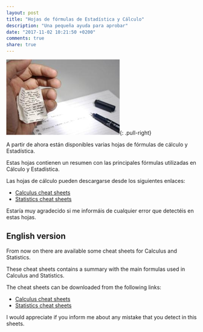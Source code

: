 ```yaml
---
layout: post
title: "Hojas de fórmulas de Estadística y Cálculo"
description: "Una pequeña ayuda para aprobar"
date: "2017-11-02 10:21:50 +0200"
comments: true
share: true
---
```


![Cheat sheet](/images/cheatsheet.jpg){: .pull-right}


A partir de ahora están disponibles varias hojas de fórmulas de cálculo y Estadística. 

Estas hojas contienen un resumen con las principales fórmulas utilizadas en Cálculo y Estadística. 

<!--MORE-->

Las hojas de cálculo pueden descargarse desde los siguientes enlaces:

- [Calculus cheat sheets](http://aprendeconalf.es/calculo/formulas/)
- [Statistics cheat sheets](http://aprendeconalf.es/estadistica/formulas/)

Estaría muy agradecido si me informáis de cualquier error que detectéis en estas hojas. 

## English version

From now on there are available some cheat sheets for Calculus and Statistics. 

These cheat sheets contains a summary with the main formulas used in Calculus and Statistics.

The cheat sheets can be downloaded from the following links:

- [Calculus cheat sheets](http://aprendeconalf.es/calculus/cheatsheets/)
- [Statistics cheat sheets](http://aprendeconalf.es/statistics/cheatsheets/)

I would appreciate if you inform me about any mistake that you detect in this sheets. 

